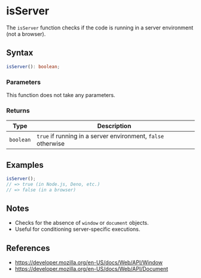 # isServer

The `isServer` function checks if the code is running in a server environment (not a browser).

## Syntax

```typescript
isServer(): boolean;
```

### Parameters

This function does not take any parameters.

### Returns

| Type       | Description                                               |
| ---------- | --------------------------------------------------------- |
| `boolean`  | `true` if running in a server environment, `false` otherwise |

## Examples

```typescript
isServer();
// => true (in Node.js, Deno, etc.)
// => false (in a browser)
```

## Notes

* Checks for the absence of `window` or `document` objects.
* Useful for conditioning server-specific executions.

## References

* https://developer.mozilla.org/en-US/docs/Web/API/Window
* https://developer.mozilla.org/en-US/docs/Web/API/Document